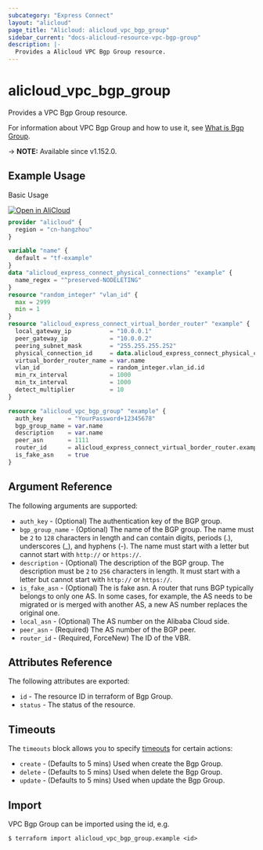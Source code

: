 ```yaml
---
subcategory: "Express Connect"
layout: "alicloud"
page_title: "Alicloud: alicloud_vpc_bgp_group"
sidebar_current: "docs-alicloud-resource-vpc-bgp-group"
description: |-
  Provides a Alicloud VPC Bgp Group resource.
---
```


# alicloud_vpc_bgp_group

Provides a VPC Bgp Group resource.

For information about VPC Bgp Group and how to use it, see [What is Bgp Group](https://www.alibabacloud.com/help/en/doc-detail/91267.html).

-> **NOTE:** Available since v1.152.0.

## Example Usage

Basic Usage

<div style="display: block;margin-bottom: 40px;"><div class="oics-button" style="float: right;position: absolute;margin-bottom: 10px;">
  <a href="https://api.aliyun.com/api-tools/terraform?resource=alicloud_vpc_bgp_group&exampleId=2e8b1fd0-1a30-9625-f33a-b8c5d9f2adc74c87ff15&activeTab=example&spm=docs.r.vpc_bgp_group.0.2e8b1fd01a&intl_lang=EN_US" target="_blank">
    <img alt="Open in AliCloud" src="https://img.alicdn.com/imgextra/i1/O1CN01hjjqXv1uYUlY56FyX_!!6000000006049-55-tps-254-36.svg" style="max-height: 44px; max-width: 100%;">
  </a>
</div></div>

```terraform
provider "alicloud" {
  region = "cn-hangzhou"
}

variable "name" {
  default = "tf-example"
}
data "alicloud_express_connect_physical_connections" "example" {
  name_regex = "^preserved-NODELETING"
}
resource "random_integer" "vlan_id" {
  max = 2999
  min = 1
}
resource "alicloud_express_connect_virtual_border_router" "example" {
  local_gateway_ip           = "10.0.0.1"
  peer_gateway_ip            = "10.0.0.2"
  peering_subnet_mask        = "255.255.255.252"
  physical_connection_id     = data.alicloud_express_connect_physical_connections.example.connections.0.id
  virtual_border_router_name = var.name
  vlan_id                    = random_integer.vlan_id.id
  min_rx_interval            = 1000
  min_tx_interval            = 1000
  detect_multiplier          = 10
}

resource "alicloud_vpc_bgp_group" "example" {
  auth_key       = "YourPassword+12345678"
  bgp_group_name = var.name
  description    = var.name
  peer_asn       = 1111
  router_id      = alicloud_express_connect_virtual_border_router.example.id
  is_fake_asn    = true
}
```

## Argument Reference

The following arguments are supported:

* `auth_key` - (Optional) The authentication key of the BGP group.
* `bgp_group_name` - (Optional) The name of the BGP group. The name must be `2` to `128` characters in length and can contain digits, periods (.), underscores (_), and hyphens (-). The name must start with a letter but cannot start with `http://` or `https://`.
* `description` - (Optional) The description of the BGP group. The description must be `2` to `256` characters in length. It must start with a letter but cannot start with `http://` or `https://`.
* `is_fake_asn` - (Optional) The is fake asn. A router that runs BGP typically belongs to only one AS. In some cases, for example, the AS needs to be migrated or is merged with another AS, a new AS number replaces the original one.
* `local_asn` - (Optional) The AS number on the Alibaba Cloud side.
* `peer_asn` - (Required) The AS number of the BGP peer.
* `router_id` - (Required, ForceNew) The ID of the VBR.

## Attributes Reference

The following attributes are exported:

* `id` - The resource ID in terraform of Bgp Group.
* `status` - The status of the resource.

## Timeouts

The `timeouts` block allows you to specify [timeouts](https://www.terraform.io/docs/configuration-0-11/resources.html#timeouts) for certain actions:

* `create` - (Defaults to 5 mins) Used when create the Bgp Group.
* `delete` - (Defaults to 5 mins) Used when delete the Bgp Group.
* `update` - (Defaults to 5 mins) Used when update the Bgp Group.

## Import

VPC Bgp Group can be imported using the id, e.g.

```shell
$ terraform import alicloud_vpc_bgp_group.example <id>
```